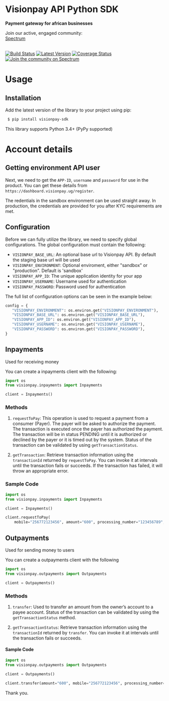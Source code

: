 # Visionpay API Python SDK</h1>

<strong>Payment gateway for african businesses</strong>

<div>
  Join our active, engaged community: <br>
  <a href="https://spectrum.chat/visionpay-api-sdk/">Spectrum</a>
  <br><br>
</div>


[![Build Status](https://travis-ci.org/visiongroup-uganda/visionpay-python-sdk.svg?branch=master)](https://travis-ci.org/visiongroup-uganda/visionpay-python-sdk)
[![Latest Version](https://img.shields.io/pypi/v/tox-travis.svg)](https://badge.fury.io/js/visionpay-python-sdk)
[![Coverage Status](https://coveralls.io/repos/github/visiongroup-uganda/visionpay-python-sdk/badge.svg?branch=master)](https://coveralls.io/github/visiongroup-uganda/visionpay-python-sdk?branch=master)
[![Join the community on Spectrum](https://withspectrum.github.io/badge/badge.svg)](https://spectrum.chat/momo-api-developers/)


# Usage

## Installation

Add the latest version of the library to your project using pip:

```bash
 $ pip install visionpay-sdk
```

This library supports Python 3.4+ (PyPy supported)

# Account details

## Getting environment API user

Next, we need to get the `APP-ID`, `username` and `password` for use in the product. You can get these details from `https://dashboard.visionpay.ug/register`.

The redentials in the sandbox environment can be used straight away. In production, the credentials are provided for you after KYC requirements are met.

## Configuration

Before we can fully utilize the library, we need to specify global configurations. The global configuration must contain the following:

* `VISIONPAY_BASE_URL`: An optional base url to Visionpay API. By default the staging base url will be used
* `VISIONPAY_ENVIRONMENT`: Optional enviroment, either "sandbox" or "production". Default is 'sandbox'
* `VISIONPAY_APP_ID`: The unique application identity for your app
* `VISIONPAY_USERNAME`: Username used for authentication
* `VISIONPAY_PASSWORD`: Password used for authentication

The full list of configuration options can be seen in the example below:

 ```python
 config = {
    "VISIONPAY_ENVIRONMENT": os.environ.get("VISIONPAY_ENVIRONMENT"),
    "VISIONPAY_BASE_URL": os.environ.get("VISIONPAY_BASE_URL"),
    "VISIONPAY_APP_ID": os.environ.get("VISIONPAY_APP_ID"),
    "VISIONPAY_USERNAME": os.environ.get("VISIONPAY_USERNAME"),
    "VISIONPAY_PASSWORD": os.environ.get("VISIONPAY_PASSWORD"),
}
```

## Inpayments
Used for receiving money

You can create a inpayments client with the following:

```python
import os
from visionpay.inpayments import Inpayments

client = Inpayments()
```

### Methods

1. `requestToPay`: This operation is used to request a payment from a consumer (Payer). The payer will be asked to authorize the payment. The transaction is executed once the payer has authorized the payment. The transaction will be in status PENDING until it is authorized or declined by the payer or it is timed out by the system. Status of the transaction can be validated by using `getTransactionStatus`.

2. `getTransaction`: Retrieve transaction information using the `transactionId` returned by `requestToPay`. You can invoke it at intervals until the transaction fails or succeeds. If the transaction has failed, it will throw an appropriate error.

### Sample Code

```python
import os
from visionpay.inpayments import Inpayments

client = Inpayments()

client.requestToPay(
    mobile="256772123456", amount="600", processing_number="123456789", narration="dd")
```

## Outpayments

Used for sending money to users

You can create a outpayments client with the following

```python
import os
from visionpay.outpayments import Outpayments

client = Outpayments()
```

### Methods

1. `transfer`: Used to transfer an amount from the owner’s account to a payee account. Status of the transaction can be validated by using the `getTransactionStatus` method.

2. `getTransactionStatus`: Retrieve transaction information using the `transactionId` returned by `transfer`. You can invoke it at intervals until the transaction fails or succeeds.

#### Sample Code

```python
import os
from visionpay.outpayments import Outpayments

client = Outpayments()

client.transfer(amount="600", mobile="256772123456", processing_number="123456789", narration="dd")

```

Thank you.

